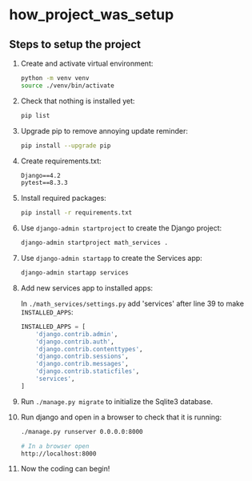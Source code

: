 # how_project_was_setup

## Steps to setup the project

1. Create and activate virtual environment:

    ```bash
    python -m venv venv
    source ./venv/bin/activate
    ```

2. Check that nothing is installed yet:

    ```bash
    pip list
    ```

3. Upgrade pip to remove annoying update reminder:

    ```bash
    pip install --upgrade pip
    ```

4. Create requirements.txt:

    ```txt
    Django==4.2
    pytest==8.3.3
    ```

5. Install required packages:

    ```bash
    pip install -r requirements.txt
    ```

6. Use `django-admin startproject` to create the Django project:

    ```bash
    django-admin startproject math_services .
    ```

7. Use `django-admin startapp` to create the Services app:

    ```bash
    django-admin startapp services
    ```

8. Add new services app to installed apps:

    In `./math_services/settings.py` add 'services' after line 39 to make `INSTALLED_APPS`:

    ```python
    INSTALLED_APPS = [
        'django.contrib.admin',
        'django.contrib.auth',
        'django.contrib.contenttypes',
        'django.contrib.sessions',
        'django.contrib.messages',
        'django.contrib.staticfiles',
        'services',
    ]
    ```

9. Run `./manage.py migrate` to initialize the Sqlite3 database.

10. Run django and open in a browser to check that it is running:

    ```bash
    ./manage.py runserver 0.0.0.0:8000
    ```

    ```bash
    # In a browser open
    http://localhost:8000
    ```

11. Now the coding can begin!
